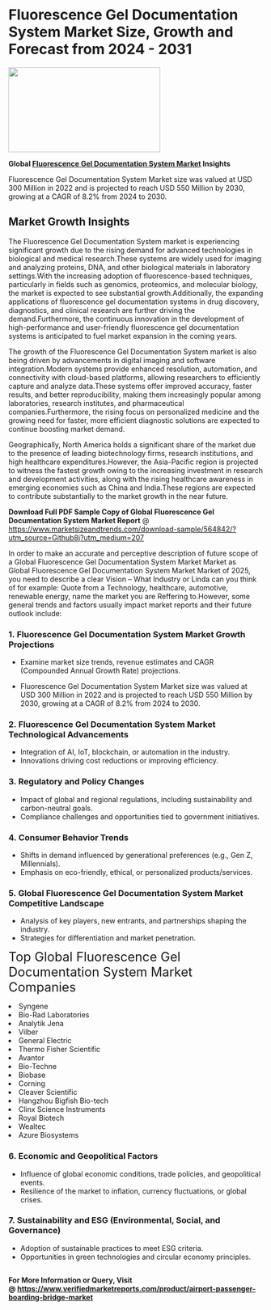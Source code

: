 <H1>Fluorescence Gel Documentation System Market Size, Growth and Forecast from 2024 - 2031</H1><img class="aligncenter size-medium wp-image-584254" src="https://thirdeyenews.in/wp-content/uploads/2024/09/Global-Market-Research-300x168.jpeg" alt="" width="300" height="168" /><p><strong>Global&nbsp;<a href="https://www.marketsizeandtrends.com/download-sample/564842/?utm_source=Github8j?utm_medium=207">Fluorescence Gel Documentation System Market</a> Insights</strong></p><p>Fluorescence Gel Documentation System Market size was valued at USD 300 Million in 2022 and is projected to reach USD 550 Million by 2030, growing at a CAGR of 8.2% from 2024 to 2030.</p><p><h2>Market Growth Insights</h2> <p>The Fluorescence Gel Documentation System market is experiencing significant growth due to the rising demand for advanced technologies in biological and medical research.These systems are widely used for imaging and analyzing proteins, DNA, and other biological materials in laboratory settings.With the increasing adoption of fluorescence-based techniques, particularly in fields such as genomics, proteomics, and molecular biology, the market is expected to see substantial growth.Additionally, the expanding applications of fluorescence gel documentation systems in drug discovery, diagnostics, and clinical research are further driving the demand.Furthermore, the continuous innovation in the development of high-performance and user-friendly fluorescence gel documentation systems is anticipated to fuel market expansion in the coming years.</p> <p>The growth of the Fluorescence Gel Documentation System market is also being driven by advancements in digital imaging and software integration.Modern systems provide enhanced resolution, automation, and connectivity with cloud-based platforms, allowing researchers to efficiently capture and analyze data.These systems offer improved accuracy, faster results, and better reproducibility, making them increasingly popular among laboratories, research institutes, and pharmaceutical companies.Furthermore, the rising focus on personalized medicine and the growing need for faster, more efficient diagnostic solutions are expected to continue boosting market demand.</p> <p>Geographically, North America holds a significant share of the market due to the presence of leading biotechnology firms, research institutions, and high healthcare expenditures.However, the Asia-Pacific region is projected to witness the fastest growth owing to the increasing investment in research and development activities, along with the rising healthcare awareness in emerging economies such as China and India.These regions are expected to contribute substantially to the market growth in the near future.</p> <p><span class=""><strong>Download Full PDF Sample Copy of Global Fluorescence Gel Documentation System Market Report</strong> @ <a href="https://www.marketsizeandtrends.com/download-sample/564842/?utm_source=Github8j?utm_medium=207" target="_blank">https://www.marketsizeandtrends.com/download-sample/564842/?utm_source=Github8j?utm_medium=207</a></span></p><p>In order to make an accurate and perceptive description of future scope of a Global&nbsp;Fluorescence Gel Documentation System Market Market as Global&nbsp;Fluorescence Gel Documentation System Market Market of 2025, you need to describe a clear Vision &ndash; What Industry or Linda can you think of for example: Quote from a Technology, healthcare, automotive, renewable energy, name the market you are Reffering to.However, some general trends and factors usually impact market reports and their future outlook include:</p><h3>1.&nbsp;<strong>Fluorescence Gel Documentation System Market Growth Projections</strong></h3><ul><li>Examine market size trends, revenue estimates and CAGR (Compounded Annual Growth Rate) projections.</li><li><p>Fluorescence Gel Documentation System Market size was valued at USD 300 Million in 2022 and is projected to reach USD 550 Million by 2030, growing at a CAGR of 8.2% from 2024 to 2030.</p></li></ul><h3>2.&nbsp;<strong>Fluorescence Gel Documentation System Market Technological Advancements</strong></h3><ul><li>Integration of AI, IoT, blockchain, or automation in the industry.</li><li>Innovations driving cost reductions or improving efficiency.</li></ul><h3>3.&nbsp;<strong>Regulatory and Policy Changes</strong></h3><ul><li>Impact of global and regional regulations, including sustainability and carbon-neutral goals.</li><li>Compliance challenges and opportunities tied to government initiatives.</li></ul><h3>4.&nbsp;<strong>Consumer Behavior Trends</strong></h3><ul><li>Shifts in demand influenced by generational preferences (e.g., Gen Z, Millennials).</li><li>Emphasis on eco-friendly, ethical, or personalized products/services.</li></ul><h3>5.&nbsp;<strong>Global Fluorescence Gel Documentation System Market Competitive Landscape</strong></h3><ul><li>Analysis of key players, new entrants, and partnerships shaping the industry.</li><li>Strategies for differentiation and market penetration.</li></ul><p data-pm-slice="1 1 []"><span style="color: inherit; font-family: inherit; font-size: 25px;">Top Global Fluorescence Gel Documentation System Market Companies</span></p><div class="" data-test-id=""><p><li>Syngene</li><li> Bio-Rad Laboratories</li><li> Analytik Jena</li><li> Vilber</li><li> General Electric</li><li> Thermo Fisher Scientific</li><li> Avantor</li><li> Bio-Techne</li><li> Biobase</li><li> Corning</li><li> Cleaver Scientific</li><li> Hangzhou Bigfish Bio-tech</li><li> Clinx Science Instruments</li><li> Royal Biotech</li><li> Wealtec</li><li> Azure Biosystems</li></p></div><h3>6.&nbsp;<strong>Economic and Geopolitical Factors</strong></h3><ul><li>Influence of global economic conditions, trade policies, and geopolitical events.</li><li>Resilience of the market to inflation, currency fluctuations, or global crises.</li></ul><h3>7.&nbsp;<strong>Sustainability and ESG (Environmental, Social, and Governance)</strong></h3><ul><li>Adoption of sustainable practices to meet ESG criteria.</li><li>Opportunities in green technologies and circular economy principles.</li></ul><h2><strong style="font-size: 14px;">For More Information or Query, Visit @&nbsp;</strong><a style="background-color: #ffffff; font-size: 14px;" href="https://www.marketsizeandtrends.com/report/fluorescence-gel-documentation-system-market/" target="_blank">https://www.verifiedmarketreports.com/product/airport-passenger-boarding-bridge-market</a></h2>